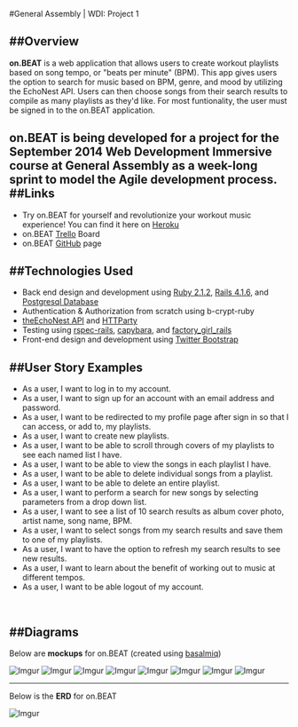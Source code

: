 #General Assembly | WDI: Project 1

##Overview
---
**on.BEAT** is a web application that allows users to create workout playlists based on song tempo, or "beats per minute" (BPM).  This app gives users the option to search for music based on BPM, genre, and mood by utilizing the EchoNest API.  Users can then choose songs from their search results to compile as many playlists as they'd like.  For most funtionality, the user must be signed in to the on.BEAT application.

on.BEAT is being developed for a project for the September 2014 Web Development Immersive course at General Assembly as a week-long sprint to model the Agile development process. 
<br />
##Links
---
* Try on.BEAT for yourself and revolutionize your workout music experience!  You can find it here on [Heroku](https://onbeat.herokuapp.com/)
* on.BEAT [Trello](https://trello.com/b/rynlNxeb/wdi-project-1) Board
* on.BEAT [GitHub](https://github.com/eliza-irene/onbeat) page


##Technologies Used
---
* Back end design and development using [Ruby 2.1.2](https://www.ruby-lang.org/en/), [Rails 4.1.6](http://weblog.rubyonrails.org/), and [Postgresql Database](http://www.postgresql.org/)
* Authentication & Authorization from scratch using b-crypt-ruby
* [theEchoNest API](http://developer.echonest.com/) and [HTTParty](https://github.com/jnunemaker/httparty)
* Testing using [rspec-rails](https://github.com/rspec/rspec-rails), [capybara](https://github.com/jnicklas/capybara), and [factory_girl_rails](https://github.com/thoughtbot/factory_girl_rails)
* Front-end design and development using [Twitter Bootstrap](http://getbootstrap.com/) 

##User Story Examples
---
* As a user, I want to log in to my account.
* As a user, I want to sign up for an account with an email address and password.
* As a user, I want to be redirected to my profile page after sign in so that I can access, or add to, my playlists.
* As a user, I want to create new playlists.
* As a user, I want to be able to scroll through covers of my playlists to see each named list I have.
* As a user, I want to be able to view the songs in each playlist I have.
* As a user, I want to be able to delete individual songs from a playlist.
* As a user, I want to be able to delete an entire playlist.
* As a user, I want to perform a search for new songs by selecting parameters from a drop down list.
* As a user, I want to see a list of 10 search results as album cover photo, artist name, song name, BPM.
* As a user, I want to select songs from my search results and save them to one of my playlists.
* As a user, I want to have the option to refresh my search results to see new results.
* As a user, I want to learn about the benefit of working out to music at different tempos.
* As a user, I want to be able logout of my account.
<br />

##Diagrams
---
Below are **mockups** for on.BEAT (created using [basalmiq](http://balsamiq.com/)) <br />

![Imgur](http://i.imgur.com/YeABrAv.png?1) ![Imgur](http://i.imgur.com/gKxBNgo.png?1) ![Imgur](http://i.imgur.com/RtlhLgS.png?1) ![Imgur](http://i.imgur.com/PFx7EOz.png?1) ![Imgur](http://i.imgur.com/18AvMJ8.png?1) ![Imgur](http://i.imgur.com/tIvvymP.png?1) ![Imgur](http://i.imgur.com/6rxihCO.png?1) ![Imgur](http://i.imgur.com/VhtEU6a.png?1) <br />

---

Below is the **ERD** for on.BEAT <br />

![Imgur](http://i.imgur.com/S2cnyxT.png?2)


